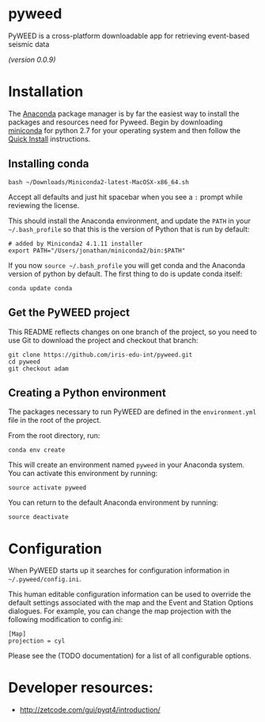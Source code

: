 # pyweed

PyWEED is a cross-platform downloadable app for retrieving event-based seismic data

*(version 0.0.9)*

# Installation

The [Anaconda](https://docs.continuum.io/anaconda/) package manager is by far the 
easiest way to install the packages and resources need for Pyweed. Begin by downloading
[miniconda](http://conda.pydata.org/miniconda.html) for python 2.7 for your operating
system and then follow the [Quick Install](http://conda.pydata.org/docs/install/quick.html)
instructions.

## Installing conda

`bash ~/Downloads/Miniconda2-latest-MacOSX-x86_64.sh`

Accept all defaults and just hit spacebar when you see a `:` prompt while reviewing the license.

This should install the Anaconda environment, and update the `PATH` in your `~/.bash_profile` so that this is the version of Python that is run by default:

```
# added by Miniconda2 4.1.11 installer
export PATH="/Users/jonathan/miniconda2/bin:$PATH"
```

If you now `source ~/.bash_profile` you will get conda and the Anaconda version of python by default.
The first thing to do is update conda itself:

`conda update conda`

## Get the PyWEED project

This README reflects changes on one branch of the project, so you need to use Git to download the project and checkout that branch:

```
git clone https://github.com/iris-edu-int/pyweed.git
cd pyweed
git checkout adam
```

## Creating a Python environment

The packages necessary to run PyWEED are defined in the `environment.yml` file in the root of the project.

From the root directory, run:

`conda env create`

This will create an environment named `pyweed` in your Anaconda system. You can activate this environment by running:

`source activate pyweed`

You can return to the default Anaconda environment by running:

`source deactivate`

# Configuration

When PyWEED starts up it searches for configuration information in `~/.pyweed/config.ini`.

This human editable configuration information can be used to override the default settings
associated with the map and the Event and Station Options dialogues. For example, you can
change the map projection with the following modification to config.ini:

```
[Map]
projection = cyl
```

Please see the (TODO documentation) for a list of all configurable options.

# Developer resources:

 * http://zetcode.com/gui/pyqt4/introduction/

